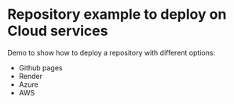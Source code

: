 #  Repository example to deploy on Cloud services

Demo to show how to deploy a repository with different options:
- Github pages
- Render
- Azure
- AWS
